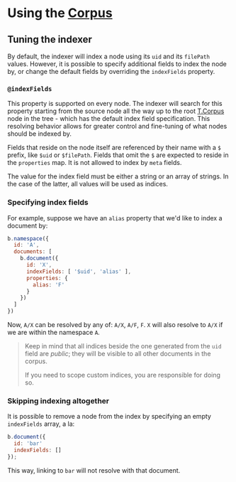 # Using the [Corpus](/lib/Corpus.js)

## Tuning the indexer

By default, the indexer will index a node using its `uid` and its `filePath`
values. However, it is possible to specify additional fields to index the node 
by, or change the default fields by overriding the `indexFields` property.

### `@indexFields`

This property is supported on every node. The indexer will search for this
property starting from the source node all the way up to the root [T.Corpus]() 
node in the tree - which has the default index field specification. This 
resolving behavior allows for greater control and fine-tuning of what nodes 
should be indexed by.

Fields that reside on the node itself are referenced by their name with a `$` 
prefix, like `$uid` or `$filePath`. Fields that omit the `$` are expected to
reside in the `properties` map. It is not allowed to index by `meta` fields.

The value for the index field must be either a string or an array of strings.
In the case of the latter, all values will be used as indices.

### Specifying index fields

For example, suppose we have an `alias` property that we'd like to index a
document by:

```javascript
b.namespace({
  id: 'A',
  documents: [
    b.document({
      id: 'X',
      indexFields: [ '$uid', 'alias' ],
      properties: {
        alias: 'F'
      }  
    })
  ]
})
```

Now, `A/X` can be resolved by any of: `A/X`, `A/F`, `F`. `X` will also resolve
to `A/X` if we are within the namespace `A`.

> Keep in mind that all indices beside the one generated from the `uid` field
> are _public_; they will be visible to all other documents in the corpus.
> 
> If you need to scope custom indices, you are responsible for doing so.

### Skipping indexing altogether

It is possible to remove a node from the index by specifying an empty
`indexFields` array, a la:

```javascript
b.document({
  id: 'bar'
  indexFields: []
});
```

This way, linking to `bar` will not resolve with that document.

